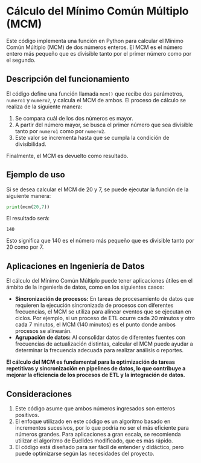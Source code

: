 # Cálculo del Mínimo Común Múltiplo (MCM)

Este código implementa una función en Python para calcular el Mínimo Común Múltiplo (MCM) de dos números enteros. El MCM es el número entero más pequeño que es divisible tanto por el primer número como por el segundo.

## Descripción del funcionamiento

El código define una función llamada `mcm()` que recibe dos parámetros, `numero1` y `numero2`, y calcula el MCM de ambos. El proceso de cálculo se realiza de la siguiente manera:

1. Se compara cuál de los dos números es mayor.
2. A partir del número mayor, se busca el primer número que sea divisible tanto por `numero1` como por `numero2`.
3. Este valor se incrementa hasta que se cumpla la condición de divisibilidad.

Finalmente, el MCM es devuelto como resultado.

## Ejemplo de uso

Si se desea calcular el MCM de 20 y 7, se puede ejecutar la función de la siguiente manera:

```python
print(mcm(20,7))
```

El resultado será:

```
140
```

Esto significa que 140 es el número más pequeño que es divisible tanto por 20 como por 7.

## Aplicaciones en Ingeniería de Datos

El cálculo del Mínimo Común Múltiplo puede tener aplicaciones útiles en el ámbito de la ingeniería de datos, como en los siguientes casos:

- **Sincronización de procesos:** En tareas de procesamiento de datos que requieren la ejecución sincronizada de procesos con diferentes frecuencias, el MCM se utiliza para alinear eventos que se ejecutan en ciclos. Por ejemplo, si un proceso de ETL ocurre cada 20 minutos y otro cada 7 minutos, el MCM (140 minutos) es el punto donde ambos procesos se alinearán.
- **Agrupación de datos:** Al consolidar datos de diferentes fuentes con frecuencias de actualización distintas, calcular el MCM puede ayudar a determinar la frecuencia adecuada para realizar análisis o reportes.

**El cálculo del MCM es fundamental para la optimización de tareas repetitivas y sincronización en pipelines de datos, lo que contribuye a mejorar la eficiencia de los procesos de ETL y la integración de datos.**

## Consideraciones

1. Este código asume que ambos números ingresados son enteros positivos.
2. El enfoque utilizado en este código es un algoritmo basado en incrementos sucesivos, por lo que podría no ser el más eficiente para números grandes. Para aplicaciones a gran escala, se recomienda utilizar el algoritmo de Euclides modificado, que es más rápido.
3. El código está diseñado para ser fácil de entender y didáctico, pero puede optimizarse según las necesidades del proyecto.

